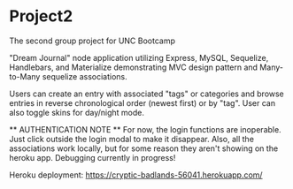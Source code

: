# Project2

The second group project for UNC Bootcamp

"Dream Journal" node application utilizing Express, MySQL, Sequelize, Handlebars, and Materialize demonstrating MVC design pattern and Many-to-Many sequelize associations.

Users can create an entry with associated "tags" or categories and browse entries in reverse chronological order (newest first) or by "tag". User can also toggle skins for day/night mode.

** AUTHENTICATION NOTE **
For now, the login functions are inoperable. Just click outside the login modal to make it disappear.
Also, all the associations work locally, but for some reason they aren't showing on the heroku app.
Debugging currently in progress!

Heroku deployment: https://cryptic-badlands-56041.herokuapp.com/
